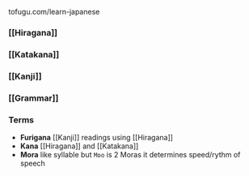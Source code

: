 tofugu.com/learn-japanese
### [[Hiragana]]
### [[Katakana]]
### [[Kanji]]
### [[Grammar]]

### Terms
- **Furigana** [[Kanji]] readings using [[Hiragana]]
- **Kana** [[Hiragana]] and [[Katakana]]
- **Mora** like syllable but `Moo` is 2 Moras
  it determines speed/rythm of speech
